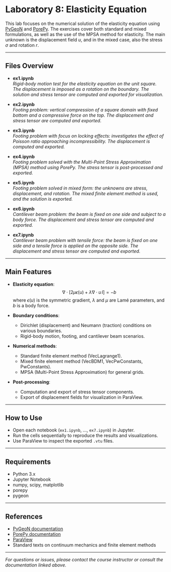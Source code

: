 # Laboratory 8: Elasticity Equation

This lab focuses on the numerical solution of the elasticity equation using [PyGeoN](https://github.com/compgeo-mox/pygeon) and [PorePy](https://github.com/pmgbergen/porepy). The exercises cover both standard and mixed formulations, as well as the use of the MPSA method for elasticity. The main unknown is the displacement field $u$, and in the mixed case, also the stress $\sigma$ and rotation $r$.

---

## Files Overview

- **ex1.ipynb**  
  *Rigid-body motion test for the elasticity equation on the unit square. The displacement is imposed as a rotation on the boundary. The solution and stress tensor are computed and exported for visualization.*

- **ex2.ipynb**  
  *Footing problem: vertical compression of a square domain with fixed bottom and a compressive force on the top. The displacement and stress tensor are computed and exported.*

- **ex3.ipynb**  
  *Footing problem with focus on locking effects: investigates the effect of Poisson ratio approaching incompressibility. The displacement is computed and exported.*

- **ex4.ipynb**  
  *Footing problem solved with the Multi-Point Stress Approximation (MPSA) method using PorePy. The stress tensor is post-processed and exported.*

- **ex5.ipynb**  
  *Footing problem solved in mixed form: the unknowns are stress, displacement, and rotation. The mixed finite element method is used, and the solution is exported.*

- **ex6.ipynb**  
  *Cantilever beam problem: the beam is fixed on one side and subject to a body force. The displacement and stress tensor are computed and exported.*

- **ex7.ipynb**  
  *Cantilever beam problem with tensile force: the beam is fixed on one side and a tensile force is applied on the opposite side. The displacement and stress tensor are computed and exported.*

---

## Main Features

- **Elasticity equation**:  
  $$
  \nabla \cdot [2\mu \epsilon(u) + \lambda \nabla \cdot u\, I] = -b
  $$
  where $\epsilon(u)$ is the symmetric gradient, $\lambda$ and $\mu$ are Lamé parameters, and $b$ is a body force.

- **Boundary conditions**:  
  - Dirichlet (displacement) and Neumann (traction) conditions on various boundaries.
  - Rigid-body motion, footing, and cantilever beam scenarios.

- **Numerical methods**:  
  - Standard finite element method (VecLagrange1).
  - Mixed finite element method (VecBDM1, VecPwConstants, PwConstants).
  - MPSA (Multi-Point Stress Approximation) for general grids.

- **Post-processing**:  
  - Computation and export of stress tensor components.
  - Export of displacement fields for visualization in ParaView.

---

## How to Use

- Open each notebook (`ex1.ipynb`, ..., `ex7.ipynb`) in Jupyter.
- Run the cells sequentially to reproduce the results and visualizations.
- Use ParaView to inspect the exported `.vtu` files.

---

## Requirements

- Python 3.x
- Jupyter Notebook
- numpy, scipy, matplotlib
- porepy
- pygeon

---

## References

- [PyGeoN documentation](https://github.com/compgeo-mox/pygeon)
- [PorePy documentation](https://github.com/pmgbergen/porepy)
- [ParaView](https://www.paraview.org/)
- Standard texts on continuum mechanics and finite element methods

---

*For questions or issues, please contact the course instructor or consult the documentation linked above.*